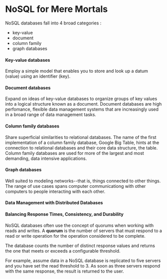 NoSQL for Mere Mortals
======================

NoSQL databases fall into 4 broad categories :

-	key-value
-	document
-	column family
-	graph databases

#### Key-value databases

Employ a simple model that enables you to store and look up a datum (value) using an identifier (key).

#### Document databases

Expand on ideas of key-value databases to organize groups of key values into a logical structure known as a document. Document databases are high perfomance, flexible data management systems that are increasingly used in a broad range of data management tasks.

#### Column family databases

Share superficial similarities to relational databases. The name of the first implementation of a column family database, Google Big Table, hints at the connection to relational databases and their core data structure, the table. Column family databases are used for more of the largest and most demanding, data intensive applications.

#### Graph databases

Well suited to modeling networks--that is, things connected to other things. The range of use cases spans computer communicationg with other computers to people interacting with each other.

#### Data Management with Distributed Databases

#### Balancing Response Times, Consistency, and Durability

NoSQL databases often use the concept of quorums when working with reads and writes. A **quorum** is the number of servers that must respond to a read or write operation for the operation considered to be complete.

The database counts the number of distinct response values and returns the one that meets or exceeds a configurable threshold.

For example, assume data in a NoSQL database is replicated to five servers and you have set the read threshold to 3. As soon as three servers respond with the same response, the result is returned to the user.
